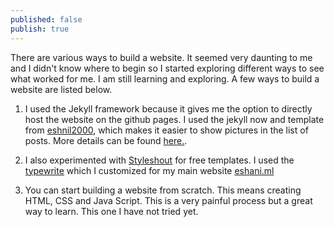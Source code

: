 ```yaml
---
published: false
publish: true
---
```

There are various ways to build a website. It seemed very daunting to me and I didn't know where to begin so I started exploring different ways to see what worked for me.  I am still learning and exploring. A few ways to build a website are listed below.

1. I used the Jekyll framework because it gives me the option to directly host the website on the github pages. I used the jekyll now and template from [eshnil2000](https://github.com/eshnil2000/mm-github-pages-starter), which makes it easier to show pictures in the list of posts. More details can be found [here.](https://blog.eshani.ml/github-website/).

2. I also experimented with [Styleshout](https://www.styleshout.com/) for free templates. I used the [typewrite](https://www.styleshout.com/free-templates/typerite/) which I customized for my main website [eshani.ml](http://www.eshani.ml/)

4. You can start building a website from scratch. This means creating HTML, CSS and Java Script. This is a very painful process but a great way to learn. This one I have  not tried yet.

